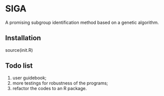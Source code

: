 # SIGA

A promising subgroup identification method based on a genetic algorithm.

## Installation

source(init.R)

## Todo list

1. user guidebook;
2. more testings for robustness of the programs;
3. refactor the codes to an R package.
